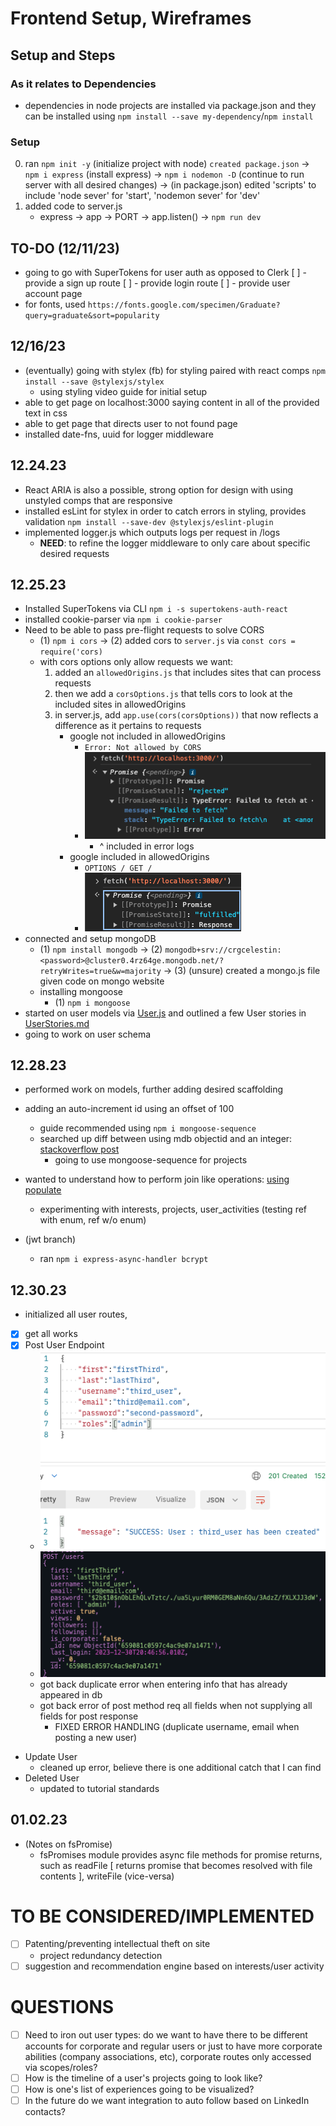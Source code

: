 # Frontend Setup, Wireframes

## Setup and Steps
### As it relates to Dependencies
* dependencies in node projects are installed via package.json and they can be installed using `npm install --save my-dependency`/`npm install`
### Setup
0. ran `npm init -y` (initialize project with node) `created package.json` -> `npm i express` (install express) -> `npm i nodemon -D` (continue to run server with all desired changes) -> (in package.json) edited 'scripts' to include 'node sever' for 'start', 'nodemon sever' for 'dev'
1. added code to server.js
    - express -> app -> PORT -> app.listen() -> `npm run dev`

## TO-DO (12/11/23)
* going to go with SuperTokens for user auth as opposed to Clerk
[ ] - provide a sign up route
[ ] - provide login route
[ ] - provide user account page
* for fonts, used `https://fonts.google.com/specimen/Graduate?query=graduate&sort=popularity`

## 12/16/23
* (eventually) going with stylex (fb) for styling paired with react comps `npm install --save @stylexjs/stylex`
    - using styling video guide for initial setup
* able to get page on localhost:3000 saying content in all of the provided text in css
* able to get page that directs user to not found page
* installed date-fns, uuid for logger middleware

## 12.24.23
- React ARIA is also a possible, strong option for design with using unstyled comps that are responsive
- installed esLint for stylex in order to catch errors in styling, provides validation `npm install --save-dev @stylexjs/eslint-plugin`
- implemented logger.js which outputs logs per request in /logs
    * __NEED__: to refine the logger middleware to only care about specific desired requests

## 12.25.23
- Installed SuperTokens via CLI `npm i -s supertokens-auth-react`
- installed cookie-parser via `npm i cookie-parser`
- Need to be able to pass pre-flight requests to solve CORS
    * (1) `npm i cors` -> (2) added cors to `server.js` via `const cors = require('cors)`
    * with cors options only allow requests we want:
        1. added an `allowedOrigins.js` that includes sites that can process requests
        2. then we add a `corsOptions.js` that tells cors to look at the included sites in allowedOrigins
        3. in server.js, add `app.use(cors(corsOptions))` that now reflects a difference as it pertains to requests
            - google not included in allowedOrigins
                - `Error: Not allowed by CORS`
                - ![not added](./notAdded.png)
                    - ^ included in error logs
            - google included in allowedOrigins
                - `OPTIONS / GET /`
                - ![added](./added.png)
- connected and setup mongoDB
    * (1) `npm install mongodb` -> (2) `mongodb+srv://crgcelestin:<password>@cluster0.4rz64ge.mongodb.net/?retryWrites=true&w=majority` -> (3) (unsure) created a mongo.js file given code on mongo website
    * installing mongoose
        * (1) `npm i mongoose`
- started on user models via [User.js](../models/User.js) and outlined a few User stories in [UserStories.md](UserStories.md)
- going to work on user schema

## 12.28.23
* performed work on models, further adding desired scaffolding
* adding an auto-increment id using an offset of 100
    * guide recommended using `npm i mongoose-sequence`
    * searched up diff between using mdb objectid and an integer: [stackoverflow post](https://stackoverflow.com/questions/14054384/is-it-bad-to-change-id-type-in-mongodb-to-integer/14058189#14058189)
        - going to use mongoose-sequence for projects
* wanted to understand how to perform join like operations: [using populate](https://mongoosejs.com/docs/populate.html#populate-virtuals)
    - experimenting with interests, projects, user_activities (testing ref with enum, ref w/o enum)

* (jwt branch)
    - ran `npm i express-async-handler bcrypt`

## 12.30.23
- initialized all user routes,
- [x] get all works
- [x] Post User Endpoint
    * ![Post-Users1](PostUser-Postman.png)
    * ![Post-Users2](PostUser-Console.png)
    * got back duplicate error when entering info that has already appeared in db
    * got back error of post method req all fields when not supplying all fields for post response
        - FIXED ERROR HANDLING (duplicate username, email when posting a new user)
- Update User
    * cleaned up error, believe there is one additional catch that I can find
- Deleted User
    * updated to tutorial standards

## 01.02.23
* (Notes on fsPromise)
    - fsPromises module provides async file methods for promise returns, such as readFile [ returns promise that becomes resolved with file contents ], writeFile (vice-versa)

# __TO BE CONSIDERED/IMPLEMENTED__
- [ ] Patenting/preventing intellectual theft on site
    * project redundancy detection
- [ ] suggestion and recommendation engine based on interests/user activity

# __QUESTIONS__
- [ ] Need to iron out user types: do we want to have there to be different accounts for corporate and regular users or just to have more corporate abilities (company associations, etc), corporate routes only accessed via scopes/roles?
- [ ] How is the timeline of a user's projects going to look like?
- [ ] How is one's list of experiences going to be visualized?
- [ ] In the future do we want integration to auto follow based on LinkedIn contacts?
